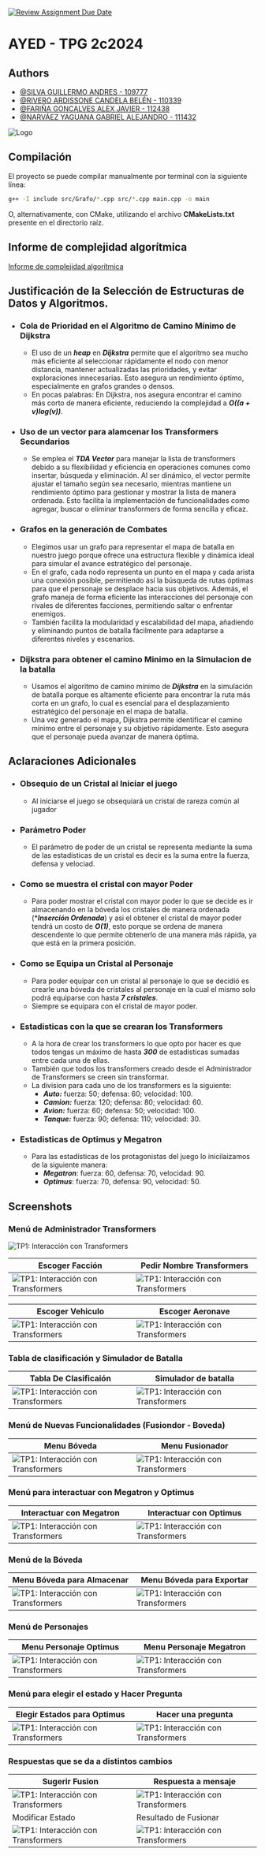 [![Review Assignment Due Date](https://classroom.github.com/assets/deadline-readme-button-22041afd0340ce965d47ae6ef1cefeee28c7c493a6346c4f15d667ab976d596c.svg)](https://classroom.github.com/a/SOoPfuVL)
# AYED - TPG 2c2024

## Authors

- [@SILVA GUILLERMO ANDRES - 109777](https://www.github.com/guillsil)
- [@RIVERO ARDISSONE CANDELA BELÉN - 110339](https://www.github.com/CandelaRiveroA)
- [@FARIÑA GONCALVES ALEX JAVIER  - 112438](https://www.github.com/AlexFari2004)
- [@NARVÁEZ YAGUANA GABRIEL ALEJANDRO - 111432](https://www.github.com/Gabosawn)

![Logo](image/Banner.png)

## Compilación

El proyecto se puede compilar manualmente por terminal con la siguiente línea:

```bash
g++ -I include src/Grafo/*.cpp src/*.cpp main.cpp -o main
```

O, alternativamente, con CMake, utilizando el archivo **CMakeLists.txt** presente en el directorio raíz.

## Informe de complejidad algorítmica

[Informe de complejidad algorítmica](./Informe_complejidad_algoritmica.md)


## Justificación de la Selección de Estructuras de Datos y Algoritmos.

* ### Cola de Prioridad en el Algoritmo de Camino Mínimo de Dijkstra
  * El uso de un ***heap*** en ***Dijkstra*** permite que el algoritmo sea mucho más eficiente al seleccionar rápidamente el nodo con menor distancia, mantener actualizadas las prioridades, y evitar exploraciones innecesarias. Esto asegura un rendimiento óptimo, especialmente en grafos grandes o densos.
  * En pocas palabras: En Dijkstra, nos asegura encontrar el camino más corto de manera eficiente, reduciendo la complejidad a ***O((a + v)log(v))***.


* ### Uso de un vector para alamcenar los Transformers Secundarios
  * Se emplea el ***TDA Vector*** para manejar la lista de transformers debido a su flexibilidad y eficiencia en operaciones comunes como insertar, búsqueda y eliminación. Al ser dinámico, el vector permite ajustar el tamaño según sea necesario, mientras mantiene un rendimiento óptimo para gestionar y mostrar la lista de manera ordenada. Esto facilita la implementación de funcionalidades como agregar, buscar o eliminar transformers de forma sencilla y eficaz.

* ### Grafos en la generación de Combates
  * Elegimos usar un grafo para representar el mapa de batalla en nuestro juego porque ofrece una estructura flexible y dinámica ideal para simular el avance estratégico del personaje. 
  * En el grafo, cada nodo representa un punto en el mapa y cada arista una conexión posible, permitiendo así la búsqueda de rutas óptimas para que el personaje se desplace hacia sus objetivos. Además, el grafo maneja de forma eficiente las interacciones del personaje con rivales de diferentes facciones, permitiendo saltar o enfrentar enemigos. 
  * También facilita la modularidad y escalabilidad del mapa, añadiendo y eliminando puntos de batalla fácilmente para adaptarse a diferentes niveles y escenarios. 

* ### Dijkstra para obtener el camino Minimo en la Simulacion de la batalla
  *  Usamos el algoritmo de camino mínimo de ***Dijkstra*** en la simulación de batalla porque es altamente eficiente para encontrar la ruta más corta en un grafo, lo cual es esencial para el desplazamiento estratégico del personaje en el mapa de batalla. 
  * Una vez generado el mapa, Dijkstra permite identificar el camino mínimo entre el personaje y su objetivo rápidamente. Esto asegura que el personaje pueda avanzar de manera óptima.

## Aclaraciones Adicionales
* ### Obsequio de un Cristal al Iniciar el juego
  * Al iniciarse el juego se obsequiará un cristal de rareza común al jugador 

* ### Parámetro Poder
  * El parámetro de poder de un cristal se representa mediante la suma de las estadísticas de un cristal es decir es la suma entre la fuerza, defensa y velociad.

* ### Como se muestra el cristal con mayor Poder
  * Para poder mostrar el cristal con mayor poder lo que se decide es ir almacenando en la bóveda los cristales de manera ordenada (****Inserción Ordenada***) y asi el obtener el cristal de mayor poder tendrá un costo de ***O(1)***, esto porque se ordena de manera descendente lo que permite obtenerlo de una manera más rápida, ya que está en la primera posición.

* ### Como se Equipa un Cristal al Personaje
  * Para poder equipar con un cristal al personaje lo que se decidió es crearle una bóveda de cristales al personaje en la cual el mismo solo podrá equiparse con hasta ***7 cristales***.
  * Siempre se equipara con el cristal de mayor poder.

* ### Estadisticas con la que se crearan los Transformers
  * A la hora de crear los transformers lo que opto por hacer es que todos tengas un máximo de hasta ***300*** de estadísticas sumadas entre cada una de ellas.
  * También que todos los transformers creado desde el Administrador de Transformers se creen sin transformar.
  * La division para cada uno de los transformers es la siguiente:
    * ***Auto:*** fuerza: 50; defensa: 60; velocidad: 100. 
    * ***Camion:*** fuerza: 120; defensa: 80; velocidad: 60.
    * ***Avion:*** fuerza: 60; defensa: 50; velocidad: 100.
    * ***Tanque:*** fuerza: 90; defensa: 110; velocidad: 30.

* ### Estadisticas de Optimus y Megatron
  * Para las estadísticas de los protagonistas del juego lo inicilaizamos de la siguiente manera:
    *  ***Megatron***: fuerza: 60, defensa: 70, velocidad: 90.
    *  ***Optimus***: fuerza: 70, defensa: 90, velocidad: 50.


## Screenshots

### Menú de Administrador Transformers

 <img src="image/menu_administrador_transformers.png" alt="TP1: Interacción con Transformers"> 

| Escoger Facción                                                                  | Pedir Nombre Transformers                                  |
|----------------------------------------------------------------------------------|------------------------------------------------------------|
| <img src="image/menu_pedir_faccion.png" alt="TP1: Interacción con Transformers"> | <img src="image/menu_pedir_nombre_transformers.png" alt="TP1: Interacción con Transformers"> |

| Escoger Vehiculo                                                              | Escoger Aeronave                                                               |
|-------------------------------------------------------------------------------|--------------------------------------------------------------------------------|
| <img src="image/menu_pedir_auto.png" alt="TP1: Interacción con Transformers"> | <img src="image/menu_pedir_avion.png" alt="TP1: Interacción con Transformers"> |
### Tabla de clasificación y Simulador de Batalla



| Tabla De Clasificaión                                                                    | Simulador de batalla                                                          |
|------------------------------------------------------------------------------------------|-------------------------------------------------------------------------------|
| <img src="image/mostrar_tabla_clasificaion.png" alt="TP1: Interacción con Transformers"> | <img src="image/mostrar_tabla_clasificaion.png" alt="TP1: Interacción con Transformers"> |

### Menú de Nuevas Funcionalidades (Fusiondor - Boveda)
| Menu Bóveda                                                               | Menu Fusionador                                                               |
|---------------------------------------------------------------------------|-------------------------------------------------------------------------------|
| <img src="image/menu_boveda.png" alt="TP1: Interacción con Transformers"> | <img src="image/menu_fusionador.png" alt="TP1: Interacción con Transformers"> |

### Menú para interactuar con Megatron y Optimus
| Interactuar con Megatron                                                            | Interactuar con Optimus                                                            |
|-------------------------------------------------------------------------------------|------------------------------------------------------------------------------------|
| <img src="image/menu_interactuar_con_megatron.png" alt="TP1: Interacción con Transformers"> | <img src="image/menu_interactuar_con_optimus.png" alt="TP1: Interacción con Transformers"> |
### Menú de la Bóveda
| Menu Bóveda para Almacenar                                                          | Menu Bóveda para Exportar                                                          |
|-------------------------------------------------------------------------------------|------------------------------------------------------------------------------------|
| <img src="image/menu_boveda_almacenar.png" alt="TP1: Interacción con Transformers"> | <img src="image/menu_boveda_exportar.png" alt="TP1: Interacción con Transformers"> |
### Menú de Personajes
| Menu Personaje Optimus                                                     | Menu Personaje Megatron                                                     |
|----------------------------------------------------------------------------|-----------------------------------------------------------------------------|
| <img src="image/menu_optimus.png" alt="TP1: Interacción con Transformers"> | <img src="image/menu_megatron.png" alt="TP1: Interacción con Transformers"> |

### Menú para elegir el estado y Hacer Pregunta
| Elegir Estados para Optimus                                                         | Hacer una pregunta                                                                  |
|-------------------------------------------------------------------------------------|-------------------------------------------------------------------------------------|
| <img src="image/menu_modificar_estado.png" alt="TP1: Interacción con Transformers"> | <img src="image/menu_escribir_mensaje.png" alt="TP1: Interacción con Transformers"> |


### Respuestas que se da a distintos cambios
| Sugerir Fusion                                                                           | Respuesta a mensaje                                                                |
|------------------------------------------------------------------------------------------|------------------------------------------------------------------------------------|
| <img src="image/respuesta_fusion.png" alt="TP1: Interacción con Transformers">           | <img src="image/respuesta_mensaje.png" alt="TP1: Interacción con Transformers">    |
| Modificar Estado                                                                         | Resultado de Fusionar                                                              |
| <img src="image/respuesta_modificar_estado.png" alt="TP1: Interacción con Transformers"> | <img src="image/respuesta_fusionador.png" alt="TP1: Interacción con Transformers"> |




